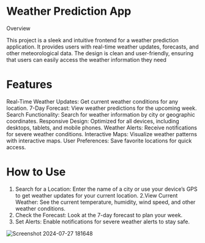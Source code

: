 # Weather Prediction App

Overview

This project is a sleek and intuitive frontend for a weather prediction application. It provides users with real-time weather updates, forecasts, and other meteorological data. The design is clean and user-friendly, ensuring that users can easily access the weather information they need


# Features


Real-Time Weather Updates: Get current weather conditions for any location.
7-Day Forecast: View weather predictions for the upcoming week.
Search Functionality: Search for weather information by city or geographic coordinates.
Responsive Design: Optimized for all devices, including desktops, tablets, and mobile phones.
Weather Alerts: Receive notifications for severe weather conditions.
Interactive Maps: Visualize weather patterns with interactive maps.
User Preferences: Save favorite locations for quick access.

# How to Use

1. Search for a Location: Enter the name of a city or use your device’s GPS to get weather updates for your current location.
2.View Current Weather: See the current temperature, humidity, wind speed, and other weather conditions.
3. Check the Forecast: Look at the 7-day forecast to plan your week.
4. Set Alerts: Enable notifications for severe weather alerts to stay safe.

![Screenshot 2024-07-27 181648](https://github.com/user-attachments/assets/013f3733-eb24-4b57-8ec9-1f95f2c9027a)
